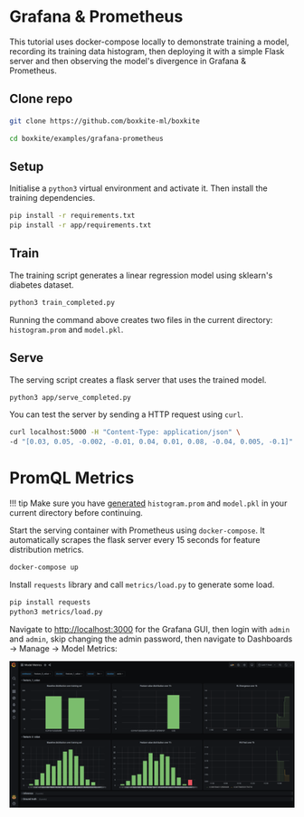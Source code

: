 # Grafana & Prometheus

This tutorial uses docker-compose locally to demonstrate training a model, recording its training data histogram, then deploying it with a simple Flask server and then observing the model's divergence in Grafana & Prometheus.

## Clone repo

```bash
git clone https://github.com/boxkite-ml/boxkite
```

```bash
cd boxkite/examples/grafana-prometheus
```

## Setup

Initialise a `python3` virtual environment and activate it. Then install the training dependencies.

```bash
pip install -r requirements.txt
pip install -r app/requirements.txt
```

## Train

The training script generates a linear regression model using sklearn's diabetes dataset.

```bash
python3 train_completed.py
```

Running the command above creates two files in the current directory: `histogram.prom` and `model.pkl`.

## Serve

The serving script creates a flask server that uses the trained model.

```bash
python3 app/serve_completed.py
```

You can test the server by sending a HTTP request using `curl`.

```bash
curl localhost:5000 -H "Content-Type: application/json" \
-d "[0.03, 0.05, -0.002, -0.01, 0.04, 0.01, 0.08, -0.04, 0.005, -0.1]"
```

# PromQL Metrics

!!! tip
    Make sure you have [generated](#train) `histogram.prom` and `model.pkl` in your current directory before continuing.

Start the serving container with Prometheus using `docker-compose`. It automatically scrapes the flask server every 15 seconds for feature distribution metrics.

```bash
docker-compose up
```

Install `requests` library and call `metrics/load.py` to generate some load.

```bash
pip install requests
python3 metrics/load.py
```

Navigate to [http://localhost:3000](http://localhost:3000) for the Grafana GUI, then login with `admin` and `admin`, skip changing the admin password, then navigate to Dashboards -> Manage -> Model Metrics:

![Grafana dashboard](../images/model-metrics.png "Grafana Dashboard")
